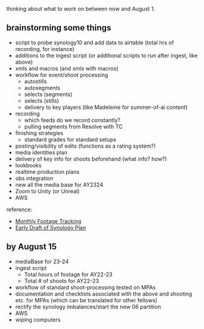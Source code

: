 thinking about what to work on between now and August 1.

## brainstorming some things
- script to probe synology10 and add data to airtable (total hrs of recording, for instance)
- additions to the ingest script (or additional scripts to run after ingest, like above)
- xmls and macros (and xmls with macros)
- workflow for event/shoot processing
    - autostills
    - autosegments
    - selects (segments)
    - selects (stills) 
    - delivery to key players (like Madeleine for summer-of-ai content)
- recording
    - which feeds do we record constantly?
    - pulling segments from Resolve with TC
- finishing strategies
    - standard grades for standard setups
- posting/visibility of edits (functions as a rating system?)
- media identities plan
- delivery of key info for shoots beforehand (what info? how?)
- lookbooks
- realtime production plans
- obs integration
- new all the media base for AY2324
- Zoom to Unity (or Unreal)
- AWS

reference:
- [Monthly Footage Tracking](https://docs.google.com/spreadsheets/d/1HYeV6neXrIO-hRwI6Or_wCYf4Lh2K1ng7qi_gytTBiI/edit?usp=sharing)
- [Early Draft of Synology Plan](https://docs.google.com/spreadsheets/d/1bc5eteDALBnjGO5y02l4H1jt6opC0SRK4RE1R2i-M0Y/edit?usp=sharing)

## by August 15

- mediaBase for 23-24
- ingest script
    - Total hours of footage for AY22-23
    - Total # of shoots for AY22-23
- workflow of standard shoot-processing tested on MPAs
- documentation and checklists associated with the above and shooting etc. for MPAs (which can be translated for other fellows)
- rectify the synology imbalances/start the new 06 partition
- AWS
- wiping computers